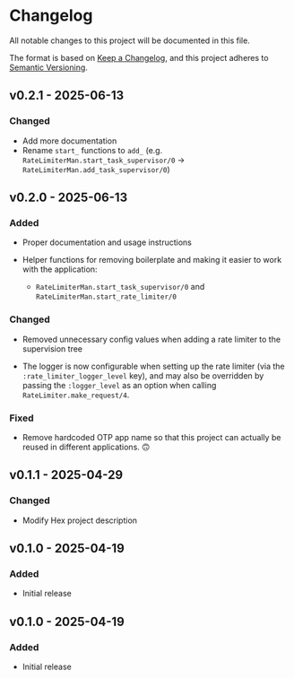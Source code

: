 # Changelog

All notable changes to this project will be documented in this file.

The format is based on [Keep a Changelog](https://keepachangelog.com/en/1.1.0/),
and this project adheres to [Semantic Versioning](https://semver.org/spec/v2.0.0.html).

## v0.2.1 - 2025-06-13

### Changed

- Add more documentation
- Rename `start_` functions to `add_` (e.g. `RateLimiterMan.start_task_supervisor/0` -> `RateLimiterMan.add_task_supervisor/0`)

## v0.2.0 - 2025-06-13

### Added

- Proper documentation and usage instructions

- Helper functions for removing boilerplate and making it easier to work with the application:
  - `RateLimiterMan.start_task_supervisor/0` and `RateLimiterMan.start_rate_limiter/0`

### Changed

- Removed unnecessary config values when adding a rate limiter to the supervision tree

- The logger is now configurable when setting up the rate limiter (via the `:rate_limiter_logger_level` key), and may also be overridden by passing the `:logger_level` as an option when calling `RateLimiter.make_request/4`.

### Fixed

- Remove hardcoded OTP app name so that this project can actually be reused in different applications. 🙃

## v0.1.1 - 2025-04-29

### Changed

- Modify Hex project description

## v0.1.0 - 2025-04-19

### Added

- Initial release

## v0.1.0 - 2025-04-19

### Added

- Initial release
